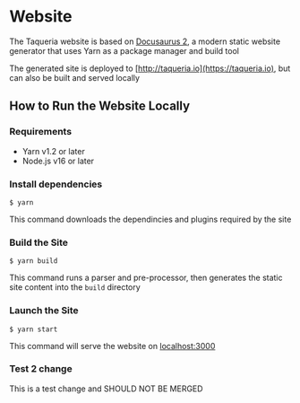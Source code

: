 # Website

The Taqueria website is based on [Docusaurus 2](https://docusaurus.io/), a modern static website generator that uses Yarn as a package manager and build tool

The generated site is deployed to [http://taqueria.io](https://taqueria.io), but can also be built and served locally

## How to Run the Website Locally

### Requirements
- Yarn v1.2 or later
- Node.js v16 or later

### Install dependencies
```shell
$ yarn
```
This command downloads the dependincies and plugins required by the site

### Build the Site
```shell
$ yarn build
```
This command runs a parser and pre-processor, then generates the static site content into the `build` directory

### Launch the Site
```shell
$ yarn start
```
This command will serve the website on [localhost:3000](http://localhost:3000)


### Test 2 change
This is a test change and SHOULD NOT BE MERGED